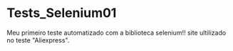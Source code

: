 # Tests_Selenium01

Meu primeiro teste automatizado com a biblioteca selenium!!
site ultilizado no teste "Aliexpress".
